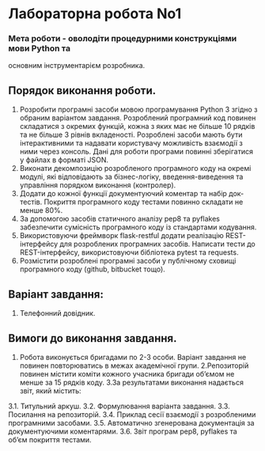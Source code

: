 # Лабораторна робота No1

### Мета роботи - оволодіти процедурними конструкціями мови Python та
основним інструментарієм розробника.

## Порядок виконання роботи.

1. Розробити програмні засоби мовою програмування Python 3 згідно з
обраним варіантом завдання. Розроблений програмний код повинен
складатися з окремих функцій, кожна з яких має не більше 10 рядків та не
більше 3 рівнів вкладеності. Розроблені засоби мають бути
інтерактивними та надавати користувачу можливість взаємодії з ними
через консоль. Дані для роботи програми повинні зберігатися у файлах в
форматі JSON.
2. Виконати декомпозицію розробленого програмного коду на окремі
модулі, які відповідають за бізнес-логіку, введення-виведення та
управління порядком виконання (контролер).
3. Додати до кожної функції документуючий коментар та набір док-тестів.
Покриття програмного коду тестами повинно складати не менше 80%.
4. За допомогою засобів статичного аналізу pep8 та pyflakes забезпечити
сумісність програмного коду із стандартами кодування.
5. Використовуючи фреймворк flask-restful додати реалізацію
REST-інтерфейсу для розроблених програмних засобів. Написати тести до
REST-інтерфейсу, використовуючи бібліотека pytest та requests.
6. Розмістити розроблені програмні засоби у публічному сховищі
програмного коду (github, bitbucket тощо).

## Варіант завдання:

1. Телефонний довідник.

## Вимоги до виконання завдання.

1. Робота виконується бригадами по 2-3 особи. Варіант завдання не
повинен повторюватись в межах академічної групи.
2.Репозиторій повинен містити коміти кожного учасника бригади
об’ємом не менше за 15 рядків коду.
3.За результатами виконання надається звіт, який містить:

3.1. Титульний аркуш.
3.2. Формулювання варіанта завдання.
3.3. Посилання на репозиторій.
3.4. Приклад сесії взаємодії з розробленими програмними
засобами.
3.5. Автоматично згенерована документація за документуючими
коментарями.
3.6. Звіт програм pep8, pyflakes та об’єм покриття тестами.
